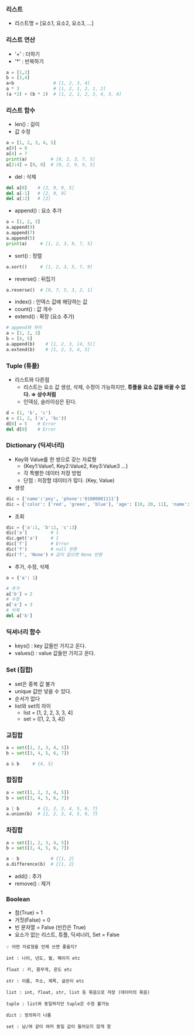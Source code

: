 ### 리스트

- 리스트명 = [요소1, 요소2, 요소3, ...]

### 리스트 연산

- '+' : 더하기
- '*' : 반복하기

```python
a = [1,2]
b = [3,4]
a+b               # [1, 2, 3, 4]
a * 3             # [1, 2, 1, 2, 1, 2]
(a *2) + (b * 2)  # [1, 2, 1, 2, 3, 4, 3, 4]
```

### 리스트 함수

- len() : 길이
- 값 수정

```python
a = [1, 2, 3, 4, 5]
a[0] = 0
a[4] = 7
print(a)         # [0, 2, 3, 7, 5]
a[2:4] = [9, 9]  # [0, 2, 9, 9, 5]
```

- del : 삭제

```python
del a[0]    # [2, 9, 9, 5]
del a[-1]   # [2, 9, 9]
del a[:2]   # [2]
```

- append() : 요소 추가

```python
a = [1, 2, 3]
a.append(9)
a.append(7)
a.append(5)
print(a)     # [1, 2, 3, 9, 7, 5]
```

- sort() : 정렬

```python
a.sort()     # [1, 2, 3, 5, 7, 9]
```

- reverse() : 뒤집기

```python
a.reverse()  # [9, 7, 5, 3, 2, 1]
```

- index() : 인덱스 값에 해당하는 값
- count() : 값 개수
- extend() : 확장 (요소 추가)

```python
# append와 차이
a = [1, 2, 3]
b = [4, 5]
a.append(b)    # [1, 2, 3, [4, 5]]
a.extend(b)    # [1, 2, 3, 4, 5]
```

### Tuple (튜플)

- 리스트와 다른점
    - 리스트는 요소 값 생성, 삭제, 수정이 가능하지만, **튜플을 요소 값을 바꿀 수 없다. ⇒ 상수처럼**
    - 인덱싱, 슬라이싱은 된다.

```python
d = (1, 'b', 'c')
e = (1, 2, ('a', 'bc'))
d[0] = 5    # Error
del d[0]    # Error
```

### Dictionary (딕셔너리)

- Key와 Value를 한 쌍으로 갖는 자료형
    - {Key1:Value1, Key2:Value2, Key3:Value3 …}
    - 각 특별한 데이터 저장 방법
    - 단점 : 저장할 데이터가 많다. (Key, Value)
- 생성

```python
dic = {'name':'pey', 'phone':'01000001111'}
dic = {'color': ['red', 'green', 'blue'], 'age': [10, 20, 11], 'name': 'pey'}
```

- 조회

```python
dic = {'a':1, 'b':2, 'c':3}
dic['a']         # 1
dic.get('a')     # 1
dic['f']         # Error
dic('f')         # null 반환
dic('f', 'None') # 값이 없으면 None 반환
```

- 추가, 수정, 삭제

```python
a = {'a': 1}

# 추가
a['b'] = 2
# 수정
a['a'] = 3
# 삭제
del a['b']
```

### 딕셔너리 함수

- keys() : key 값들만 가지고 온다.
- values() : value 값들만 가지고 온다.

### Set (집합)

- set은 중복 값 불가
- unique 값만 넣을 수 있다.
- 순서가 없다
- list와 set의 차이
    - list = [1, 2, 2, 3, 3, 4]
    - set = ([1, 2, 3, 4])

### 교집합

```python
a = set([1, 2, 3, 4, 5]) 
b = set([3, 4, 5, 6, 7])

a & b     # {4, 5}
```

### 합집합

```python
a = set([1, 2, 3, 4, 5])
b = set([3, 4, 5, 6, 7])

a | b       # {1, 2, 3, 4, 5, 6, 7}
a.union(b)  # {1, 2, 3, 4, 5, 6, 7}
```

### 차집합

```python
a = set([1, 2, 3, 4, 5]) 
b = set([3, 4, 5, 6, 7])

a - b            # {[1, 2}
a.difference(b)  # {[1, 2} 
```

- add() : 추가
- remove() : 제거

### Boolean

- 참(True) = 1
- 거짓(False) = 0
- 빈 문자열 = False (빈칸은 True)
- 요소가 없는 리스트, 튜플, 딕셔너리, Set = False

```
💡 어떤 자료형을 언제 쓰면 좋을지?

int : 나이, 년도, 월, 페이지 etc

float : 키, 몸무게, 온도 etc

str : 이름, 주소, 제목, 글쓴이 etc

list : int, float, str, list 등 묶음으로 저장 (데이터의 묶음)

tuple : list와 동일하지만 tuple은 수정 불가능

dict : 정의하기 나름

set : 남/여 같이 여러 동일 값이 들어오지 않게 함

```
